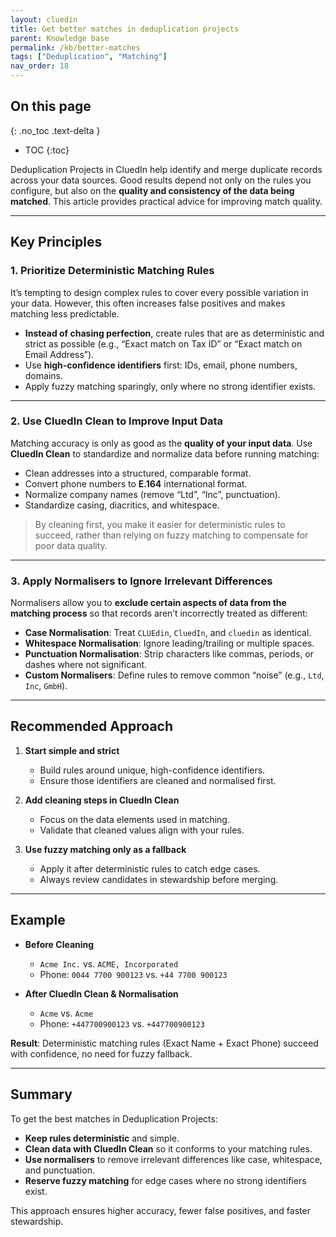 ```yaml
---
layout: cluedin
title: Get better matches in deduplication projects
parent: Knowledge base
permalink: /kb/better-matches
tags: ["Deduplication", "Matching"]
nav_order: 18
---
```

## On this page
{: .no_toc .text-delta }
- TOC
{:toc}

Deduplication Projects in CluedIn help identify and merge duplicate records across your data sources. Good results depend not only on the rules you configure, but also on the **quality and consistency of the data being matched**. This article provides practical advice for improving match quality.

---

## Key Principles

### 1. Prioritize Deterministic Matching Rules
It’s tempting to design complex rules to cover every possible variation in your data. However, this often increases false positives and makes matching less predictable.  

- **Instead of chasing perfection**, create rules that are as deterministic and strict as possible (e.g., “Exact match on Tax ID” or “Exact match on Email Address”).  
- Use **high-confidence identifiers** first: IDs, email, phone numbers, domains.  
- Apply fuzzy matching sparingly, only where no strong identifier exists.  

---

### 2. Use CluedIn Clean to Improve Input Data
Matching accuracy is only as good as the **quality of your input data**. Use **CluedIn Clean** to standardize and normalize data before running matching:  

- Clean addresses into a structured, comparable format.  
- Convert phone numbers to **E.164** international format.  
- Normalize company names (remove “Ltd”, “Inc”, punctuation).  
- Standardize casing, diacritics, and whitespace.  

> By cleaning first, you make it easier for deterministic rules to succeed, rather than relying on fuzzy matching to compensate for poor data quality.

---

### 3. Apply Normalisers to Ignore Irrelevant Differences
Normalisers allow you to **exclude certain aspects of data from the matching process** so that records aren’t incorrectly treated as different:  

- **Case Normalisation**: Treat `CLUEdin`, `CluedIn`, and `cluedin` as identical.  
- **Whitespace Normalisation**: Ignore leading/trailing or multiple spaces.  
- **Punctuation Normalisation**: Strip characters like commas, periods, or dashes where not significant.  
- **Custom Normalisers**: Define rules to remove common “noise” (e.g., `Ltd`, `Inc`, `GmbH`).  

---

## Recommended Approach

1. **Start simple and strict**  
   - Build rules around unique, high-confidence identifiers.  
   - Ensure those identifiers are cleaned and normalised first.  

2. **Add cleaning steps in CluedIn Clean**  
   - Focus on the data elements used in matching.  
   - Validate that cleaned values align with your rules.  

3. **Use fuzzy matching only as a fallback**  
   - Apply it after deterministic rules to catch edge cases.  
   - Always review candidates in stewardship before merging.  

---

## Example

- **Before Cleaning**  
  - `Acme Inc.` vs. `ACME, Incorporated`  
  - Phone: `0044 7700 900123` vs. `+44 7700 900123`  

- **After CluedIn Clean & Normalisation**  
  - `Acme` vs. `Acme`  
  - Phone: `+447700900123` vs. `+447700900123`  

**Result**: Deterministic matching rules (Exact Name + Exact Phone) succeed with confidence, no need for fuzzy fallback.

---

## Summary

To get the best matches in Deduplication Projects:  
- **Keep rules deterministic** and simple.  
- **Clean data with CluedIn Clean** so it conforms to your matching rules.  
- **Use normalisers** to remove irrelevant differences like case, whitespace, and punctuation.  
- **Reserve fuzzy matching** for edge cases where no strong identifiers exist.  

This approach ensures higher accuracy, fewer false positives, and faster stewardship.



